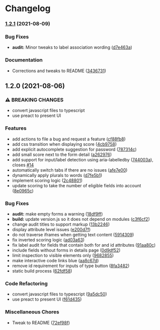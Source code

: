 # Changelog

### [1.2.1](https://www.github.com/GoogleChromeLabs/form-troubleshooter/compare/v1.2.0...v1.2.1) (2021-08-09)


### Bug Fixes

* **audit:** Minor tweaks to label association wording ([d7e463a](https://www.github.com/GoogleChromeLabs/form-troubleshooter/commit/d7e463aaf021ae7e59e25a8aaec1cbf9eb115e71))


### Documentation

* Corrections and tweaks to README ([3436731](https://www.github.com/GoogleChromeLabs/form-troubleshooter/commit/3436731cc7d7e334a3e9879f0c0b1df35024fe93))

## 1.2.0 (2021-08-06)


### ⚠ BREAKING CHANGES

* convert javascript files to typescript
* use preact to present UI

### Features

* add actions to file a bug and request a feature ([cf88fb8](https://www.github.com/GoogleChromeLabs/form-troubleshooter/commit/cf88fb8210dc682c6907ba4904c5ff2a5c894399))
* add css transition when displaying score ([4cb9758](https://www.github.com/GoogleChromeLabs/form-troubleshooter/commit/4cb9758730d3b61d7f50d3aef889a4b73cc522f9))
* add explicit autocomplete suggestion for password ([787314c](https://www.github.com/GoogleChromeLabs/form-troubleshooter/commit/787314c7aa83c7420b49e354a1400ed958980197))
* add small score next to the form detail ([a262976](https://www.github.com/GoogleChromeLabs/form-troubleshooter/commit/a262976b55b5cc45238db9a859cad92b355afec4))
* add support for input/label detection using aria-labelledby ([744003a](https://www.github.com/GoogleChromeLabs/form-troubleshooter/commit/744003a2032974f462b2c1f45f8935aa8c81fc9e)), closes [#14](https://www.github.com/GoogleChromeLabs/form-troubleshooter/issues/14)
* automatically switch tabs if there are no issues ([afe7e00](https://www.github.com/GoogleChromeLabs/form-troubleshooter/commit/afe7e0056dc8422207fbb6c9040ca51c42b367ee))
* dynamically apply plurals to words ([d7fe5b1](https://www.github.com/GoogleChromeLabs/form-troubleshooter/commit/d7fe5b121fe1b6b12972919a4378ffc9d1ed0382))
* implement scoring logic ([2c48801](https://www.github.com/GoogleChromeLabs/form-troubleshooter/commit/2c4880147eb32dee5a2d1dc2a083372c60054036))
* update scoring to take the number of eligible fields into account ([8e0965c](https://www.github.com/GoogleChromeLabs/form-troubleshooter/commit/8e0965c792f9f0d93f847978460e82c78e89558e))


### Bug Fixes

* **audit:** make empty forms a warning ([18df9ff](https://www.github.com/GoogleChromeLabs/form-troubleshooter/commit/18df9ff74060a4e95c6fc13d3872c7a3b34f7380))
* **build:** update version.js so it does not depend on modules ([c3f6cf2](https://www.github.com/GoogleChromeLabs/form-troubleshooter/commit/c3f6cf24d97a374b6327522fd8624c07156c4cd0))
* change audit titles to support markup ([13b2246](https://www.github.com/GoogleChromeLabs/form-troubleshooter/commit/13b2246ed412fac7102ca62dbb92d48122e35f94))
* display attribute level issues ([e200d7f](https://www.github.com/GoogleChromeLabs/form-troubleshooter/commit/e200d7f381240fbd23416c9b5d636c07da18de19))
* do not traverse iframes when getting text content ([5914309](https://www.github.com/GoogleChromeLabs/form-troubleshooter/commit/59143094e675d2c676afd60b48d0b9320f9c5141))
* fix inverted scoring logic ([ad03a63](https://www.github.com/GoogleChromeLabs/form-troubleshooter/commit/ad03a633ba32c99a5450485d3f97c136aa316044))
* fix label audit for fields that contain both for and id attributes ([91aa80c](https://www.github.com/GoogleChromeLabs/form-troubleshooter/commit/91aa80cbfe11141c6f575ee801f2c0c29ca02d85))
* include fields without forms in details page ([0d9df52](https://www.github.com/GoogleChromeLabs/form-troubleshooter/commit/0d9df52888fb8bc4a7c2f1e84ac66a9cff451183))
* limit inspection to visible elements only ([9682855](https://www.github.com/GoogleChromeLabs/form-troubleshooter/commit/9682855951a49dacc0ee00017af786b844bbaf1a))
* make interactive code links blue ([aa8c67d](https://www.github.com/GoogleChromeLabs/form-troubleshooter/commit/aa8c67d0c386a7a0d7537b922d4c5a04d2599e4c))
* remove id requirement for inputs of type button ([8fa3482](https://www.github.com/GoogleChromeLabs/form-troubleshooter/commit/8fa34823166553d5eadcf5a89e517cfecd0ca2e4))
* static build process ([62fdf58](https://www.github.com/GoogleChromeLabs/form-troubleshooter/commit/62fdf58e203883b11ef4bb8acdc647efd3568e45))


### Code Refactoring

* convert javascript files to typescript ([9a5dc50](https://www.github.com/GoogleChromeLabs/form-troubleshooter/commit/9a5dc50d3b12fbb6dddcab32be26a2528de9bace))
* use preact to present UI ([f61d435](https://www.github.com/GoogleChromeLabs/form-troubleshooter/commit/f61d4357bb4044718586ac6cd33830e3839e6e63))


### Miscellaneous Chores

* Tweak to README ([72ef98f](https://www.github.com/GoogleChromeLabs/form-troubleshooter/commit/72ef98f5d5a88ee3ae98a6b1f96d07d3703827c9))
